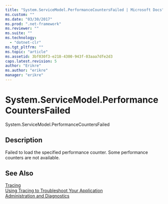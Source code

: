 ```yaml
---
title: "System.ServiceModel.PerformanceCountersFailed | Microsoft Docs"
ms.custom: ""
ms.date: "03/30/2017"
ms.prod: ".net-framework"
ms.reviewer: ""
ms.suite: ""
ms.technology: 
  - "dotnet-clr"
ms.tgt_pltfrm: ""
ms.topic: "article"
ms.assetid: 3bf030f3-e218-4300-943f-03aaa7dfe2d3
caps.latest.revision: 5
author: "Erikre"
ms.author: "erikre"
manager: "erikre"
---
```

# System.ServiceModel.PerformanceCountersFailed
System.ServiceModel.PerformanceCountersFailed  
  
## Description  
 Failed to load the specified performance counter. Some performance counters are not available.  
  
## See Also  
 [Tracing](../../../../../docs/framework/wcf/diagnostics/tracing/index.md)   
 [Using Tracing to Troubleshoot Your Application](../../../../../docs/framework/wcf/diagnostics/tracing/using-tracing-to-troubleshoot-your-application.md)   
 [Administration and Diagnostics](../../../../../docs/framework/wcf/diagnostics/index.md)